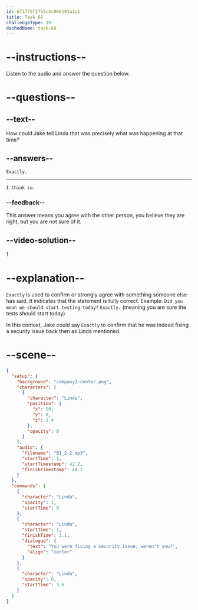 ```yaml
---
id: 671775f2f55c4c066193a1c1
title: Task 68
challengeType: 19
dashedName: task-68
---
```


<!-- (Audio) Linda: You were fixing a security issue, weren't you? --> 

<!-- SPEAKING -->

# --instructions--

Listen to the audio and answer the question below.

# --questions--

## --text--

How could Jake tell Linda that was precisely what was happening at that time?

## --answers--

`Exactly.`

---

`I think so.`

### --feedback--

This answer means you agree with the other person, you believe they are right, but you are not sure of it.

## --video-solution--

1

# --explanation--

`Exactly` is used to confirm or strongly agree with something someone else has said. It indicates that the statement is fully correct. Example: `Did you mean we should start testing today?` `Exactly.` (meaning you are sure the tests should start today) 

In this context, Jake could say `Exactly` to confirm that he was indeed fixing a security issue back then as Linda mentioned.

# --scene--

```json
{
  "setup": {
    "background": "company2-center.png",
    "characters": [
      {
        "character": "Linda",
        "position": {
          "x": 50,
          "y": 0,
          "z": 1.4
        },
        "opacity": 0
      }
    ],
    "audio": {
      "filename": "B1_2-2.mp3",
      "startTime": 1,
      "startTimestamp": 42.2,
      "finishTimestamp": 44.3
    }
  },
  "commands": [
    {
      "character": "Linda",
      "opacity": 1,
      "startTime": 0
    },
    {
      "character": "Linda",
      "startTime": 1,
      "finishTime": 3.1,
      "dialogue": {
        "text": "You were fixing a security issue, weren't you?",
        "align": "center"
      }
    },
    {
      "character": "Linda",
      "opacity": 0,
      "startTime": 3.6
    }
  ]
}
```
